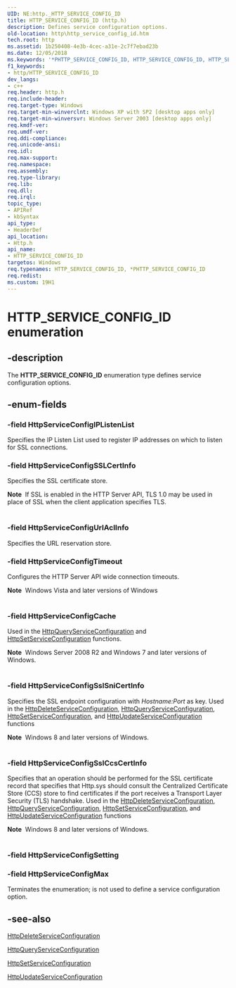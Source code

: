 ```yaml
---
UID: NE:http._HTTP_SERVICE_CONFIG_ID
title: HTTP_SERVICE_CONFIG_ID (http.h)
description: Defines service configuration options.
old-location: http\http_service_config_id.htm
tech.root: http
ms.assetid: 1b250408-4e3b-4cec-a31e-2c7f7ebad23b
ms.date: 12/05/2018
ms.keywords: '*PHTTP_SERVICE_CONFIG_ID, HTTP_SERVICE_CONFIG_ID, HTTP_SERVICE_CONFIG_ID enumeration [HTTP], HttpServiceConfigCache, HttpServiceConfigIPListenList, HttpServiceConfigMax, HttpServiceConfigSSLCertInfo, HttpServiceConfigSslCcsCertInfo, HttpServiceConfigSslSniCertInfo, HttpServiceConfigTimeout, HttpServiceConfigUrlAclInfo, PHTTP_SERVICE_CONFIG_ID, PHTTP_SERVICE_CONFIG_ID enumeration pointer [HTTP], _http_http_service_config_id, http.http_service_config_id, http/HTTP_SERVICE_CONFIG_ID, http/HttpServiceConfigCache, http/HttpServiceConfigIPListenList, http/HttpServiceConfigMax, http/HttpServiceConfigSSLCertInfo, http/HttpServiceConfigSslCcsCertInfo, http/HttpServiceConfigSslSniCertInfo, http/HttpServiceConfigTimeout, http/HttpServiceConfigUrlAclInfo, http/PHTTP_SERVICE_CONFIG_ID'
f1_keywords:
- http/HTTP_SERVICE_CONFIG_ID
dev_langs:
- c++
req.header: http.h
req.include-header: 
req.target-type: Windows
req.target-min-winverclnt: Windows XP with SP2 [desktop apps only]
req.target-min-winversvr: Windows Server 2003 [desktop apps only]
req.kmdf-ver: 
req.umdf-ver: 
req.ddi-compliance: 
req.unicode-ansi: 
req.idl: 
req.max-support: 
req.namespace: 
req.assembly: 
req.type-library: 
req.lib: 
req.dll: 
req.irql: 
topic_type:
- APIRef
- kbSyntax
api_type:
- HeaderDef
api_location:
- Http.h
api_name:
- HTTP_SERVICE_CONFIG_ID
targetos: Windows
req.typenames: HTTP_SERVICE_CONFIG_ID, *PHTTP_SERVICE_CONFIG_ID
req.redist: 
ms.custom: 19H1
---
```


# HTTP_SERVICE_CONFIG_ID enumeration


## -description


The 
<b>HTTP_SERVICE_CONFIG_ID</b> enumeration type defines service configuration options.


## -enum-fields




### -field HttpServiceConfigIPListenList

Specifies the IP Listen List used to register IP addresses on which to listen for SSL connections.


### -field HttpServiceConfigSSLCertInfo

Specifies the SSL certificate store.

<div class="alert"><b>Note</b>  If SSL is enabled in the HTTP Server API, TLS 1.0 may be used in place of SSL when the client application specifies TLS.</div>
<div> </div>

### -field HttpServiceConfigUrlAclInfo

Specifies the URL reservation store.


### -field HttpServiceConfigTimeout

Configures the HTTP Server API wide connection timeouts.


<div class="alert"><b>Note</b>  Windows Vista and later versions of Windows</div>
<div> </div>



### -field HttpServiceConfigCache

Used in the <a href="https://docs.microsoft.com/windows/desktop/api/http/nf-http-httpqueryserviceconfiguration">HttpQueryServiceConfiguration</a> and <a href="https://docs.microsoft.com/windows/desktop/api/http/nf-http-httpsetserviceconfiguration">HttpSetServiceConfiguration</a> functions.

<div class="alert"><b>Note</b>  Windows Server 2008 R2 and Windows 7 and later versions of Windows.</div>
<div> </div>

### -field HttpServiceConfigSslSniCertInfo

Specifies the SSL endpoint configuration with <i>Hostname:Port</i> as key. Used in the <a href="https://docs.microsoft.com/windows/desktop/api/http/nf-http-httpdeleteserviceconfiguration">HttpDeleteServiceConfiguration</a>,  <a href="https://docs.microsoft.com/windows/desktop/api/http/nf-http-httpqueryserviceconfiguration">HttpQueryServiceConfiguration</a>, <a href="https://docs.microsoft.com/windows/desktop/api/http/nf-http-httpsetserviceconfiguration">HttpSetServiceConfiguration</a>, and <a href="https://docs.microsoft.com/windows/desktop/api/http/nf-http-httpupdateserviceconfiguration">HttpUpdateServiceConfiguration</a> functions

<div class="alert"><b>Note</b>  Windows 8 and later versions of Windows.</div>
<div> </div>

### -field HttpServiceConfigSslCcsCertInfo

Specifies that an operation should be performed for the   SSL certificate record that specifies that Http.sys should consult the Centralized Certificate Store (CCS) store to find certificates if the port receives a Transport Layer Security (TLS) handshake.  Used in the <a href="https://docs.microsoft.com/windows/desktop/api/http/nf-http-httpdeleteserviceconfiguration">HttpDeleteServiceConfiguration</a>,  <a href="https://docs.microsoft.com/windows/desktop/api/http/nf-http-httpqueryserviceconfiguration">HttpQueryServiceConfiguration</a>, <a href="https://docs.microsoft.com/windows/desktop/api/http/nf-http-httpsetserviceconfiguration">HttpSetServiceConfiguration</a>, and <a href="https://docs.microsoft.com/windows/desktop/api/http/nf-http-httpupdateserviceconfiguration">HttpUpdateServiceConfiguration</a> functions

<div class="alert"><b>Note</b>  Windows 8 and later versions of Windows.</div>
<div> </div>

### -field HttpServiceConfigSetting


### -field HttpServiceConfigMax

Terminates the enumeration; is not used to define a service configuration option.


## -see-also




<a href="https://docs.microsoft.com/windows/desktop/api/http/nf-http-httpdeleteserviceconfiguration">HttpDeleteServiceConfiguration</a>



<a href="https://docs.microsoft.com/windows/desktop/api/http/nf-http-httpqueryserviceconfiguration">HttpQueryServiceConfiguration</a>



<a href="https://docs.microsoft.com/windows/desktop/api/http/nf-http-httpsetserviceconfiguration">HttpSetServiceConfiguration</a>



<a href="https://docs.microsoft.com/windows/desktop/api/http/nf-http-httpupdateserviceconfiguration">HttpUpdateServiceConfiguration</a>
 

 

